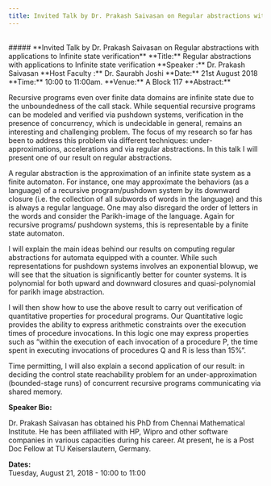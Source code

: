```yaml
---
title: Invited Talk by Dr. Prakash Saivasan on Regular abstractions with applications to Infinite state verification
---
```

<br>
##### **Invited Talk by Dr. Prakash Saivasan on Regular abstractions with applications to Infinite state verification**  
**Title:** Regular abstractions with applications to Infinite state verification  
**Speaker :**  Dr. Prakash Saivasan  
**Host Faculty :** Dr. Saurabh Joshi  
**Date:** 21st August 2018  
**Time:** 10:00 to 11:00am.  
**Venue:** A Block 117  
**Abstract:**  

Recursive programs  even over finite data domains are infinite state due to the unboundedness of the call stack. While sequential recursive programs can be modeled and verified via pushdown systems, verification in the presence of concurrency, which is undecidable in general, remains an interesting  and challenging problem.  The focus of my research so far has been to  address this problem via different techniques: under-approximations, accelerations and via regular abstractions. In this talk I will present one of our result on regular abstractions.

A regular abstraction is the approximation of an infinite state system as a finite automaton.  For instance, one may approximate the behaviors (as a language) of a recursive program/pushdown system by its downward closure (i.e.  the collection of all subwords of words in the language) and this is always a regular language. One may also disregard the order of letters in the words and consider the Parikh-image of the language. Again for recursive programs/ pushdown systems, this is representable by a finite state automaton.

I will explain the main ideas behind our results  on computing regular abstractions  for automata equipped with a counter. While such representations for pushdown systems  involves an exponential blowup, we will see that the situation is significantly better for counter systems.  It is polynomial for both upward and downward closures and quasi-polynomial for parikh image abstraction.

I will then show how to use the above result to carry out verification of quantitative properties for  procedural programs.  Our Quantitative logic provides the ability to express arithmetic constraints over the execution times of procedure invocations. In this logic one may express properties  such as “within the execution of each invocation of a procedure P, the time spent in executing invocations of procedures Q and R is less than 15%”.

Time permitting, I will also explain a second application of our result: in deciding the control state reachability problem for an under-approximation (bounded-stage runs) of  concurrent recursive programs communicating via shared memory.

**Speaker Bio:**  

Dr. Prakash Saivasan has obtained his PhD from Chennai Mathematical Institute. He has been affiliated with HP, Wipro and other software companies in various capacities during his career. At present, he is a Post Doc Fellow at TU Keiserslautern, Germany.

**Dates:**  
Tuesday, August 21, 2018 - 10:00 to 11:00